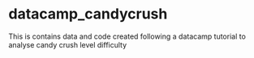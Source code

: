 # datacamp_candycrush
This is contains data and code created following a datacamp tutorial to analyse candy crush level difficulty
